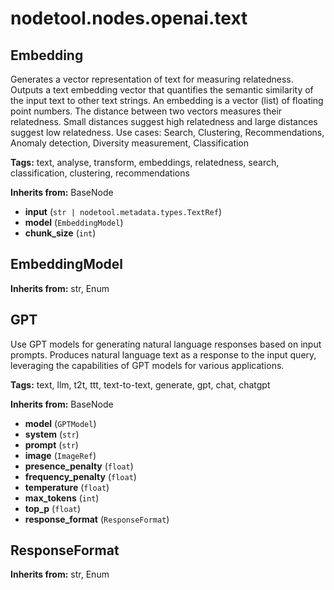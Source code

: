 # nodetool.nodes.openai.text

## Embedding

Generates a vector representation of text for measuring relatedness.
Outputs a text embedding vector that quantifies the semantic similarity of the input text to other text strings. An embedding is a vector (list) of floating point numbers. The distance between two vectors measures their relatedness. Small distances suggest high relatedness and large distances suggest low relatedness. Use cases: Search, Clustering, Recommendations, Anomaly detection, Diversity measurement, Classification

**Tags:** text, analyse, transform, embeddings, relatedness, search, classification, clustering, recommendations

**Inherits from:** BaseNode

- **input** (`str | nodetool.metadata.types.TextRef`)
- **model** (`EmbeddingModel`)
- **chunk_size** (`int`)

## EmbeddingModel

**Inherits from:** str, Enum

## GPT

Use GPT models for generating natural language responses based on input prompts.
Produces natural language text as a response to the input query, leveraging the capabilities of GPT models for various applications.

**Tags:** text, llm, t2t, ttt, text-to-text, generate, gpt, chat, chatgpt

**Inherits from:** BaseNode

- **model** (`GPTModel`)
- **system** (`str`)
- **prompt** (`str`)
- **image** (`ImageRef`)
- **presence_penalty** (`float`)
- **frequency_penalty** (`float`)
- **temperature** (`float`)
- **max_tokens** (`int`)
- **top_p** (`float`)
- **response_format** (`ResponseFormat`)

## ResponseFormat

**Inherits from:** str, Enum

